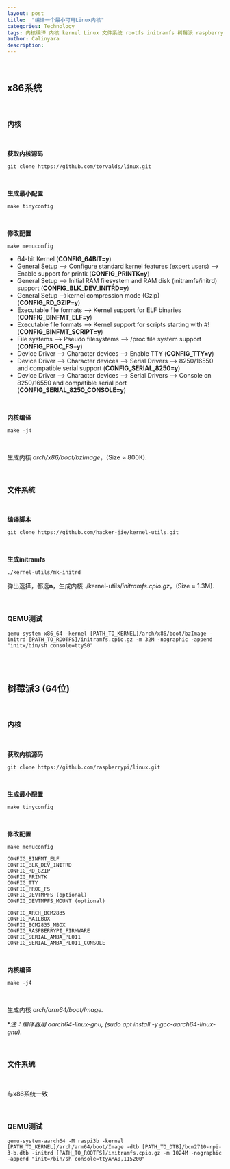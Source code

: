 ```yaml
---
layout: post
title:  "编译一个最小可用Linux内核"
categories: Technology
tags: 内核编译 内核 kernel Linux 文件系统 rootfs initramfs 树莓派 raspberry pi
author: Calinyara
description:
---
```


<br>

## **x86系统**

<br>

### **内核**

<br>

**获取内核源码**

```shell
git clone https://github.com/torvalds/linux.git
```

<br>

**生成最小配置**

```shell
make tinyconfig
```

<br>

**修改配置**

```
make menuconfig
```

- 64-bit Kernel (**CONFIG_64BIT=y**)
- General Setup --> Configure standard kernel features (expert users) --> Enable support for printk (**CONFIG_PRINTK=y**)
- General Setup --> Initial RAM filesystem and RAM disk (initramfs/initrd) support (**CONFIG_BLK_DEV_INITRD=y**)
- General Setup -->kernel compression mode (Gzip) (**CONFIG_RD_GZIP=y**)
- Executable file formats --> Kernel support for ELF binaries (**CONFIG_BINFMT_ELF=y**)
- Executable file formats --> Kernel support for scripts starting with #! (**CONFIG_BINFMT_SCRIPT=y**)
- File systems --> Pseudo filesystems --> /proc file system support (**CONFIG_PROC_FS=y**)
- Device Driver --> Character devices --> Enable TTY (**CONFIG_TTY=y**)
- Device Driver --> Character devices --> Serial Drivers  --> 8250/16550 and compatible serial support (**CONFIG_SERIAL_8250=y**)
- Device Driver --> Character devices --> Serial Drivers  --> Console on 8250/16550 and compatible serial port (**CONFIG_SERIAL_8250_CONSOLE=y**)

<br>

**内核编译**

```shell
make -j4
```

<br>

生成内核 *arch/x86/boot/bzImage*，(Size ≈ 800K).

<br>

### **文件系统**

<br>

**编译脚本**

```shell
git clone https://github.com/hacker-jie/kernel-utils.git
```

<br>

**生成initramfs**

```shell
./kernel-utils/mk-initrd
```

弹出选择，都选**n**，生成内核 ./kernel-utils/*initramfs.cpio.gz*，(Size ≈ 1.3M).

<br>

### **QEMU测试**

```shell
qemu-system-x86_64 -kernel [PATH_TO_KERNEL]/arch/x86/boot/bzImage -initrd [PATH_TO_ROOTFS]/initramfs.cpio.gz -m 32M -nographic -append "init=/bin/sh console=ttyS0"
```

<br>

<br>

## **树莓派3 (64位)**

<br>

### **内核**

<br>

**获取内核源码**

```shell
git clone https://github.com/raspberrypi/linux.git
```

<br>

**生成最小配置**

```shell
make tinyconfig
```

<br>

**修改配置**

```
make menuconfig
```

```shell
CONFIG_BINFMT_ELF
CONFIG_BLK_DEV_INITRD
CONFIG_RD_GZIP
CONFIG_PRINTK
CONFIG_TTY
CONFIG_PROC_FS
CONFIG_DEVTMPFS (optional)
CONFIG_DEVTMPFS_MOUNT (optional)

CONFIG_ARCH_BCM2835
CONFIG_MAILBOX
CONFIG_BCM2835_MBOX
CONFIG_RASPBERRYPI_FIRMWARE
CONFIG_SERIAL_AMBA_PL011
CONFIG_SERIAL_AMBA_PL011_CONSOLE
```

<br>

**内核编译**

```shell
make -j4
```

<br>

生成内核 *arch/arm64/boot/Image.*



**注：编译器用 aarch64-linux-gnu, (sudo apt install -y gcc-aarch64-linux-gnu).*

<br>

### **文件系统**

<br>

与x86系统一致

<br>

### **QEMU测试**

```shell
qemu-system-aarch64 -M raspi3b -kernel [PATH_TO_KERNEL]/arch/arm64/boot/Image -dtb [PATH_TO_DTB]/bcm2710-rpi-3-b.dtb -initrd [PATH_TO_ROOTFS]/initramfs.cpio.gz -m 1024M -nographic -append "init=/bin/sh console=ttyAMA0,115200"
```

<br>

<!-- Global site tag (gtag.js) - Google Analytics -->

<script async src="https://www.googletagmanager.com/gtag/js?id=UA-66555622-4"></script>
<script>
  window.dataLayer = window.dataLayer || [];
  function gtag(){dataLayer.push(arguments);}
  gtag('js', new Date());
  gtag('config', 'UA-66555622-4');
</script>


<!-- Google tag (gtag.js) -->
<script async src="https://www.googletagmanager.com/gtag/js?id=G-27WH7FZ7KT"></script>
<script>
  window.dataLayer = window.dataLayer || [];
  function gtag(){dataLayer.push(arguments);}
  gtag('js', new Date());

  gtag('config', 'G-27WH7FZ7KT');
</script>